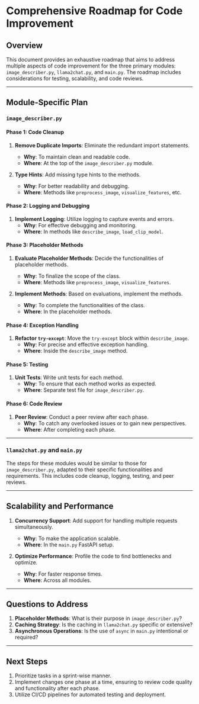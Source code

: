 
# Comprehensive Roadmap for Code Improvement

## Overview

This document provides an exhaustive roadmap that aims to address multiple aspects of code improvement for the three primary modules: `image_describer.py`, `llama2chat.py`, and `main.py`. The roadmap includes considerations for testing, scalability, and code reviews.

---

## Module-Specific Plan

### `image_describer.py`

#### Phase 1: Code Cleanup

1. **Remove Duplicate Imports**: Eliminate the redundant import statements.

   - **Why**: To maintain clean and readable code.
   - **Where**: At the top of the `image_describer.py` module.
2. **Type Hints**: Add missing type hints to the methods.

   - **Why**: For better readability and debugging.
   - **Where**: Methods like `preprocess_image`, `visualize_features`, etc.

#### Phase 2: Logging and Debugging

1. **Implement Logging**: Utilize logging to capture events and errors.
   - **Why**: For effective debugging and monitoring.
   - **Where**: In methods like `describe_image`, `load_clip_model`.

#### Phase 3: Placeholder Methods

1. **Evaluate Placeholder Methods**: Decide the functionalities of placeholder methods.

   - **Why**: To finalize the scope of the class.
   - **Where**: Methods like `preprocess_image`, `visualize_features`.
2. **Implement Methods**: Based on evaluations, implement the methods.

   - **Why**: To complete the functionalities of the class.
   - **Where**: In the placeholder methods.

#### Phase 4: Exception Handling

1. **Refactor `try-except`**: Move the `try-except` block within `describe_image`.
   - **Why**: For precise and effective exception handling.
   - **Where**: Inside the `describe_image` method.

#### Phase 5: Testing

1. **Unit Tests**: Write unit tests for each method.
   - **Why**: To ensure that each method works as expected.
   - **Where**: Separate test file for `image_describer.py`.

#### Phase 6: Code Review

1. **Peer Review**: Conduct a peer review after each phase.
   - **Why**: To catch any overlooked issues or to gain new perspectives.
   - **Where**: After completing each phase.

---

### `llama2chat.py` and `main.py`

The steps for these modules would be similar to those for `image_describer.py`, adapted to their specific functionalities and requirements. This includes code cleanup, logging, testing, and peer reviews.

---

## Scalability and Performance

1. **Concurrency Support**: Add support for handling multiple requests simultaneously.

   - **Why**: To make the application scalable.
   - **Where**: In the `main.py` FastAPI setup.
2. **Optimize Performance**: Profile the code to find bottlenecks and optimize.

   - **Why**: For faster response times.
   - **Where**: Across all modules.

---

## Questions to Address

1. **Placeholder Methods**: What is their purpose in `image_describer.py`?
2. **Caching Strategy**: Is the caching in `llama2chat.py` specific or extensive?
3. **Asynchronous Operations**: Is the use of `async` in `main.py` intentional or required?

---

## Next Steps

1. Prioritize tasks in a sprint-wise manner.
2. Implement changes one phase at a time, ensuring to review code quality and functionality after each phase.
3. Utilize CI/CD pipelines for automated testing and deployment.
